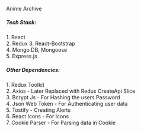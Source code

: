 Anime Archive

<h5>Tech Stack:</h5>
1. React<br />
2. Redux
3. React-Bootstrap<br />
4. Mongo DB, Mongoose<br />
5. Express.js<br />

<h5>Other Dependencies:</h5>
1. Redux Toolkit<br />
2. Axios - Later Replaced with Redux CreateApi Slice<br />
3. Bcrypt Js - For Hashing the users Password<br />
4. Json Web Token - For Authenticating user data<br />
5. Tostify - Creating Alerts<br />
6. React Icons - For Icons<br />
7. Cookie Parser - For Parsing data in Cookie<br />
